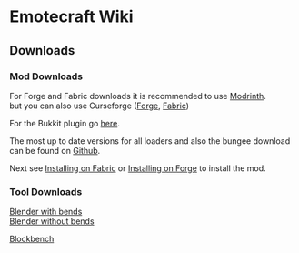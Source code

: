 # Emotecraft Wiki

## Downloads

### Mod Downloads

For Forge and Fabric downloads it is recommended to use [Modrinth](https://modrinth.com/mod/emotecraft/versions).\
but you can also use Curseforge ([Forge](https://www.curseforge.com/minecraft/mc-mods/emotecraft-forge/files), [Fabric](https://www.curseforge.com/minecraft/mc-mods/emotecraft/files))

For the Bukkit plugin go [here](https://dev.bukkit.org/projects/emotecraft-bukkit/files).

The most up to date versions for all loaders and also the bungee download can be found on [Github](https://github.com/KosmX/emotes/releases).

Next see [Installing on Fabric](./install-fabric) or [Installing on Forge](./install-forge) to install the mod.

### Tool Downloads

[Blender with bends](https://github.com/KosmX/emotes/raw/dev/blender/emote_creator_bend.blend)\
[Blender without bends](https://github.com/KosmX/emotes/raw/dev/blender/emote_creator.blend)

[Blockbench](https://github.com/KosmX/emotes/raw/dev/blender/model.bbmodel)
